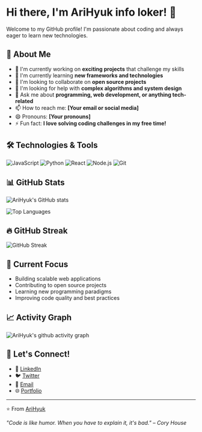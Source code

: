 # Hi there, I'm AriHyuk info loker! 👋

Welcome to my GitHub profile! I'm passionate about coding and always eager to learn new technologies.

## 🚀 About Me

- 🔭 I'm currently working on **exciting projects** that challenge my skills
- 🌱 I'm currently learning **new frameworks and technologies**
- 👯 I'm looking to collaborate on **open source projects**
- 🤔 I'm looking for help with **complex algorithms and system design**
- 💬 Ask me about **programming, web development, or anything tech-related**
- 📫 How to reach me: **[Your email or social media]**
- 😄 Pronouns: **[Your pronouns]**
- ⚡ Fun fact: **I love solving coding challenges in my free time!**

## 🛠️ Technologies & Tools

![JavaScript](https://img.shields.io/badge/-JavaScript-F7DF1E?style=flat-square&logo=javascript&logoColor=black)
![Python](https://img.shields.io/badge/-Python-3776AB?style=flat-square&logo=python&logoColor=white)
![React](https://img.shields.io/badge/-React-61DAFB?style=flat-square&logo=react&logoColor=black)
![Node.js](https://img.shields.io/badge/-Node.js-339933?style=flat-square&logo=node.js&logoColor=white)
![Git](https://img.shields.io/badge/-Git-F05032?style=flat-square&logo=git&logoColor=white)

## 📊 GitHub Stats

![AriHyuk's GitHub stats](https://github-readme-stats.vercel.app/api?username=AriHyuk&show_icons=true&theme=radical)

![Top Languages](https://github-readme-stats.vercel.app/api/top-langs/?username=AriHyuk&layout=compact&theme=radical)

## 🔥 GitHub Streak

![GitHub Streak](https://github-readme-streak-stats.herokuapp.com/?user=AriHyuk&theme=radical)

## 🎯 Current Focus

- Building scalable web applications
- Contributing to open source projects
- Learning new programming paradigms
- Improving code quality and best practices

## 📈 Activity Graph

![AriHyuk's github activity graph](https://github-readme-activity-graph.vercel.app/graph?username=AriHyuk&theme=react-dark)

## 🤝 Let's Connect!

- 💼 [LinkedIn](https://linkedin.com/in/your-profile)
- 🐦 [Twitter](https://twitter.com/your-handle)
- 📧 [Email](mailto:your.email@example.com)
- 🌐 [Portfolio](https://your-portfolio-website.com)

---

⭐️ From [AriHyuk](https://github.com/AriHyuk)

*"Code is like humor. When you have to explain it, it's bad." – Cory House*
